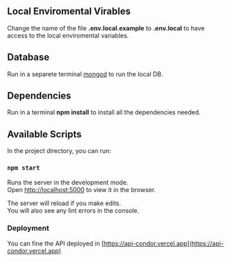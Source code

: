 ## Local Enviromental Virables

Change the name of the file **.env.local.example** to **.env.local** to have access to the local enviromental variables.

## Database

Run in a separete terminal [mongod](https://docs.mongodb.com/manual/reference/program/mongod/) to run the local DB.

## Dependencies

Run in a terminal **npm install** to install all the dependencies needed.

## Available Scripts

In the project directory, you can run:

### `npm start`

Runs the server in the development mode.<br />
Open [http://localhost:5000](http://localhost:5000) to view it in the browser.

The server will reload if you make edits.<br />
You will also see any lint errors in the console.

### Deployment

You can fine the API deployed in [https://api-condor.vercel.app](https://api-condor.vercel.app)
